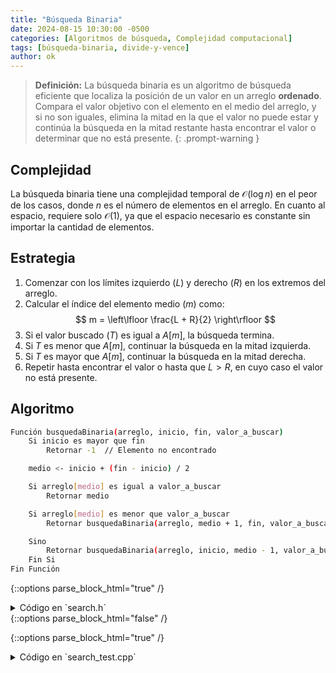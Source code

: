 ```yaml
---
title: "Búsqueda Binaria"
date: 2024-08-15 10:30:00 -0500
categories: [Algoritmos de búsqueda, Complejidad computacional]
tags: [búsqueda-binaria, divide-y-vence]
author: ok
---
```


> **Definición:** La búsqueda binaria es un algoritmo de búsqueda eficiente que localiza la posición de un valor en un arreglo **ordenado**. Compara el valor objetivo con el elemento en el medio del arreglo, y si no son iguales, elimina la mitad en la que el valor no puede estar y continúa la búsqueda en la mitad restante hasta encontrar el valor o determinar que no está presente.
{: .prompt-warning }

## Complejidad

La búsqueda binaria tiene una complejidad temporal de $\mathcal{O}(\log n)$ en el peor de los casos, donde $n$ es el número de elementos en el arreglo. En cuanto al espacio, requiere solo $\mathcal{O}(1)$, ya que el espacio necesario es constante sin importar la cantidad de elementos.

## Estrategia

1. Comenzar con los límites izquierdo ($L$) y derecho ($R$) en los extremos del arreglo.
2. Calcular el índice del elemento medio ($m$) como:  
   $$ m = \left\lfloor \frac{L + R}{2} \right\rfloor $$
3. Si el valor buscado ($T$) es igual a $A[m]$, la búsqueda termina.
4. Si $T$ es menor que $A[m]$, continuar la búsqueda en la mitad izquierda.
5. Si $T$ es mayor que $A[m]$, continuar la búsqueda en la mitad derecha.
6. Repetir hasta encontrar el valor o hasta que $L > R$, en cuyo caso el valor no está presente.

## Algoritmo

```bash
Función busquedaBinaria(arreglo, inicio, fin, valor_a_buscar)
    Si inicio es mayor que fin
        Retornar -1  // Elemento no encontrado

    medio <- inicio + (fin - inicio) / 2

    Si arreglo[medio] es igual a valor_a_buscar
        Retornar medio

    Si arreglo[medio] es menor que valor_a_buscar
        Retornar busquedaBinaria(arreglo, medio + 1, fin, valor_a_buscar)

    Sino
        Retornar busquedaBinaria(arreglo, inicio, medio - 1, valor_a_buscar)
    Fin Si
Fin Función
```

{::options parse_block_html="true" /}
<details><summary markdown="span">Código en `search.h`</summary>
```cpp
#ifndef SEARCH_H // Comienza una guardia de inclusión para evitar inclusiones múltiples del archivo
#define SEARCH_H // Define la macro SEARCH_H

long long linearSearch(long long arr[], long long n, long long value);

long long binarySearch(long long arr[], long long l, long long r, long long value);

#endif // SEARCH_H
```
{: file="search.h" }
</details>
{::options parse_block_html="false" /}

{::options parse_block_html="true" /}
<details><summary markdown="span">Código en `search.cpp`</summary>
```cpp
#include "search.h"

long long linearSearch(long long arr[], long long n, long long value) {
  for (long long i = 0; i < n; i++) {
    if (arr[i] == value) {
      return i;
    }
  }
  return -1;
}

long long binarySearch(long long arr[], long long l, long long r, long long value) {
    if (l > r) {
        return -1;
    }

    long long mid = l + (r - l) / 2;

    if (arr[mid] == value) {
        return mid;
    } else if (arr[mid] < value) {
        return binarySearch(arr, mid + 1, r, value); // Search in the r half
    } else {
        return binarySearch(arr, l, mid - 1, value); // Search in the l half
    }
}
```
{: file="search.h" }
</details>
{::options parse_block_html="false" /}

{::options parse_block_html="true" /}
<details><summary markdown="span">Código en `search_test.cpp`</summary>
```cpp
#include <iostream>
#include <chrono>
#include "search.h"

using namespace std;

int main() {
    long long n;
    cout << "Ingrese el tamaño del arreglo: ";
    cin >> n;

    long long arr[n];
    for (long long i = 0; i < n; i++) {
        arr[i] = 2 * i;
    }

    long long value;
    cout << "Ingrese el número entero a buscar: ";
    cin >> value;

    // Medir el tiempo de búsqueda lineal
    auto start_linear = chrono::high_resolution_clock::now();
    long long linear_result = linearSearch(arr, n, value);
    auto end_linear = chrono::high_resolution_clock::now();
    chrono::duration<double> elapsed_linear = end_linear - start_linear;

    // Medir el tiempo de búsqueda binaria
    auto start_binary = chrono::high_resolution_clock::now();
    long long binary_result = binarySearch(arr, 0, n - 1, value);
    auto end_binary = chrono::high_resolution_clock::now();
    chrono::duration<double> elapsed_binary = end_binary - start_binary;

    cout << "Resultado de búsqueda lineal: " << linear_result << endl;
    cout << "Tiempo de búsqueda lineal: " << elapsed_linear.count() << " segundos" << endl;

    cout << "Resultado de búsqueda binaria: " << binary_result << endl;
    cout << "Tiempo de búsqueda binaria: " << elapsed_binary.count() << " segundos" << endl;

    return 0;
}
```
{: file="search.h" }
</details>
{::options parse_block_html="false" /}


## Variaciones

Existen variaciones como la búsqueda binaria para coincidencias aproximadas y la "cascada fraccional", que acelera la búsqueda en múltiples arreglos para un mismo valor.

## Actividad

> **Actividad:** Implementar en `C++` el algoritmo de búsqueda binaria
> 1. Exacta para enteros.
> 2. Aproximada para flotantes.
> 3. Para estructuras más complejas como un arreglo de personas y buscar por el nombre.
{: .prompt-danger }

---

**¡Gracias por leer este artículo!**

---